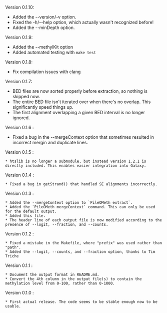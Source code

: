 Version 0.1.10:

   * Added the --version/-v option.
   * Fixed the -h/--help option, which actually wasn't recognized before!
   * Added the --minDepth option.

Version 0.1.9:

   * Added the --methylKit option
   * Added automated testing with `make test`

Version 0.1.8:

   * Fix compilation issues with clang

Version 0.1.7:

   * BED files are now sorted properly before extraction, so nothing is skipped now.
   * The entire BED file isn't iterated over when there's no overlap. This significantly speed things up.
   * The first alignment overlapping a given BED interval is no longer ignored.

Version 0.1.6 :

   * Fixed a bug in the --mergeContext option that sometimes resulted in incorrect mergin and duplicate lines.

Version 0.1.5 :

    * htslib is no longer a submodule, but instead version 1.2.1 is directly included. This enables easier integration into Galaxy.

Version 0.1.4 :

    * Fixed a bug in getStrand() that handled SE alignments incorrectly.

Version 0.1.3 :

    * Added the --mergeContext option to `PileOMeth extract`.
    * Added the `PileOMeth mergeContext` command. This can only be used for the default output.
    * Added this file.
    * The header line of each output file is now modified according to the presence of --logit, --fraction, and --counts.

Version 0.1.2 :

    * Fixed a mistake in the Makefile, where "prefix" was used rather than "path".
    * Added the --logit, --counts, and --fraction option, thanks to Tim Triche

Version 0.1.1 :

    * Document the output format in README.md.
    * Convert the 4th column in the output file(s) to contain the methylation level from 0-100, rather than 0-1000.

Version 0.1.0 :

    * First actual release. The code seems to be stable enough now to be usable.
